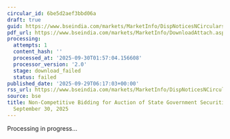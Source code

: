```yaml
---
circular_id: 6be5d2aef3bbd06a
draft: true
guid: https://www.bseindia.com/markets/MarketInfo/DispNoticesNCirculars.aspx?Noticeid={6C208440-1453-46CA-8E6C-D186D3A31FBE}&noticeno=20250929-5&dt=09/29/2025&icount=5&totcount=87&flag=0
pdf_url: https://www.bseindia.com/markets/MarketInfo/DownloadAttach.aspx?id=20250929-5&attachedId=
processing:
  attempts: 1
  content_hash: ''
  processed_at: '2025-09-30T01:57:04.156608'
  processor_version: '2.0'
  stage: download_failed
  status: failed
published_date: '2025-09-29T06:17:03+00:00'
rss_url: https://www.bseindia.com/markets/MarketInfo/DispNoticesNCirculars.aspx?Noticeid={6C208440-1453-46CA-8E6C-D186D3A31FBE}&noticeno=20250929-5&dt=09/29/2025&icount=5&totcount=87&flag=0
source: bse
title: Non-Competitive Bidding for Auction of State Government Securities (SDL) on
  September 30, 2025
---
```


Processing in progress...